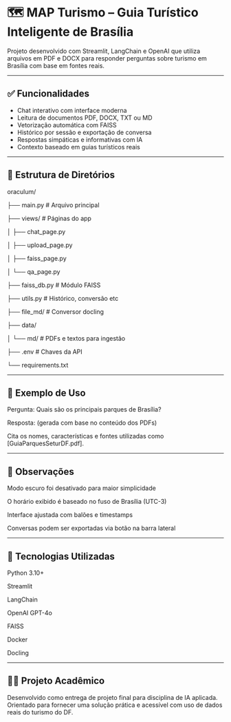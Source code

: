 # 🗺️ MAP Turismo – Guia Turístico Inteligente de Brasília

Projeto desenvolvido com Streamlit, LangChain e OpenAI que utiliza arquivos em PDF e DOCX para responder perguntas sobre turismo em Brasília com base em fontes reais.

---

## ✅ Funcionalidades

- Chat interativo com interface moderna
- Leitura de documentos PDF, DOCX, TXT ou MD
- Vetorização automática com FAISS
- Histórico por sessão e exportação de conversa
- Respostas simpáticas e informativas com IA
- Contexto baseado em guias turísticos reais

---

## 🧩 Estrutura de Diretórios

oraculum/

├── main.py # Arquivo principal

├── views/ # Páginas do app

│ ├── chat_page.py

│ ├── upload_page.py

│ ├── faiss_page.py

│ └── qa_page.py

├── faiss_db.py # Módulo FAISS

├── utils.py # Histórico, conversão etc

├── file_md/ # Conversor docling

├── data/

│ └── md/ # PDFs e textos para ingestão

├── .env # Chaves da API

└── requirements.txt

---

## 💬 Exemplo de Uso
Pergunta: Quais são os principais parques de Brasília?

Resposta: (gerada com base no conteúdo dos PDFs)

Cita os nomes, características e fontes utilizadas como [GuiaParquesSeturDF.pdf].

---

## 📌 Observações
Modo escuro foi desativado para maior simplicidade

O horário exibido é baseado no fuso de Brasília (UTC-3)

Interface ajustada com balões e timestamps

Conversas podem ser exportadas via botão na barra lateral

---

## 🧠 Tecnologias Utilizadas
Python 3.10+

Streamlit

LangChain

OpenAI GPT-4o

FAISS

Docker

Docling

---

## 👨‍🏫 Projeto Acadêmico
Desenvolvido como entrega de projeto final para disciplina de IA aplicada.
Orientado para fornecer uma solução prática e acessível com uso de dados reais do turismo do DF.
